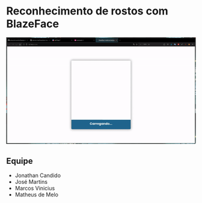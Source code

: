 # Reconhecimento de rostos com BlazeFace
![img](blazeface-implementation.gif)
## Equipe
- Jonathan Candido
- José Martins
- Marcos Vinicius
- Matheus de Melo